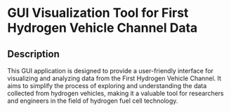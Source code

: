 # GUI Visualization Tool for First Hydrogen Vehicle Channel Data



## Description

This GUI application is designed to provide a user-friendly interface for visualizing and analyzing data from the First Hydrogen Vehicle Channel. It aims to simplify the process of exploring and understanding the data collected from hydrogen vehicles, making it a valuable tool for researchers and engineers in the field of hydrogen fuel cell technology.

